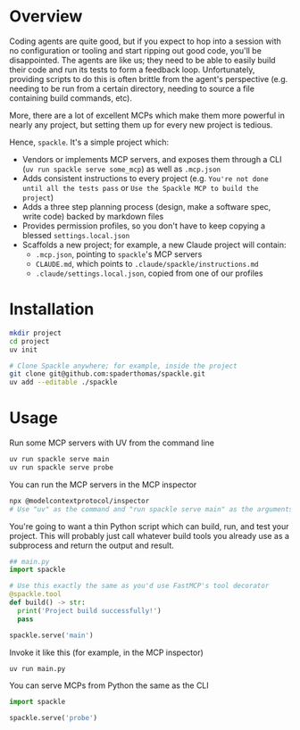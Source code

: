 # Overview
Coding agents are quite good, but if you expect to hop into a session with no configuration or tooling and start ripping out good code, you'll be disappointed. The agents are like us; they need to be able to easily build their code and run its tests to form a feedback loop. Unfortunately, providing scripts to do this is often brittle from the agent's perspective (e.g. needing to be run from a certain directory, needing to source a file containing build commands, etc).

More, there are a lot of excellent MCPs which make them more powerful in nearly any project, but setting them up for every new project is tedious.

Hence, `spackle`. It's a simple project which:
- Vendors or implements MCP servers, and exposes them through a CLI (`uv run spackle serve some_mcp`) as well as `.mcp.json`
- Adds consistent instructions to every project (e.g. `You're not done until all the tests pass` or `Use the Spackle MCP to build the project`)
- Adds a three step planning process (design, make a software spec, write code) backed by markdown files
- Provides permission profiles, so you don't have to keep copying a blessed `settings.local.json`
- Scaffolds a new project; for example, a new Claude project will contain:
  - `.mcp.json`, pointing to `spackle`'s MCP servers
  - `CLAUDE.md`, which points to `.claude/spackle/instructions.md`
  - `.claude/settings.local.json`, copied from one of our profiles

# Installation
```bash
mkdir project
cd project
uv init

# Clone Spackle anywhere; for example, inside the project
git clone git@github.com:spaderthomas/spackle.git 
uv add --editable ./spackle
```

# Usage
Run some MCP servers with UV from the command line
```bash
uv run spackle serve main 
uv run spackle serve probe
```

You can run the MCP servers in the MCP inspector
```bash
npx @modelcontextprotocol/inspector
# Use "uv" as the command and "run spackle serve main" as the arguments
```

You're going to want a thin Python script which can build, run, and test your project. This will probably just call whatever build tools you already use as a subprocess and return the output and result.
```python
## main.py
import spackle

# Use this exactly the same as you'd use FastMCP's tool decorator
@spackle.tool
def build() -> str:
  print('Project build successfully!')
  pass

spackle.serve('main')
```

Invoke it like this (for example, in the MCP inspector)
```bash
uv run main.py
```

You can serve MCPs from Python the same as the CLI
```python
import spackle

spackle.serve('probe')
```